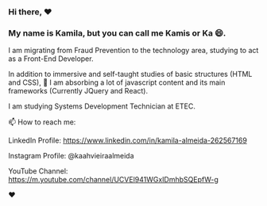 ### Hi there, :heart:

### My name is Kamila, but you can call me Kamis or Ka 😄.

I am migrating from Fraud Prevention to the technology area, 
studying to act as a Front-End Developer.

In addition to immersive and self-taught studies of basic structures (HTML and CSS), 
🌱 I am absorbing a lot of javascript content and its main frameworks (Currently JQuery and React).

I am studying Systems Development Technician at ETEC.

📫 How to reach me:

LinkedIn Profile: https://www.linkedin.com/in/kamila-almeida-262567169

Instagram Profile: @kaahvieiraalmeida

YouTube Channel: https://m.youtube.com/channel/UCVEl941WGxIDmhbSQEpfW-g

:heart:
<!--
**Kamila-Vieira/Kamila-Vieira** is a ✨ _special_ ✨ repository because its `README.md` (this file) appears on your GitHub profile.

Here are some ideas to get you started:

- 🔭 I’m currently working on ...
- 🌱 I’m currently learning ...
- 👯 I’m looking to collaborate on ...
- 🤔 I’m looking for help with ...
- 💬 Ask me about ...
- 📫 How to reach me: ...
- 😄 Pronouns: ...
- ⚡ Fun fact: ...
-->
